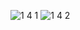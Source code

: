 ![1 4 1](https://github.com/user-attachments/assets/9350e71f-801d-483b-a9f0-66c3e107ce41)
![1 4 2](https://github.com/user-attachments/assets/b6f39f97-a392-4aba-9e66-722f63e7182d)
